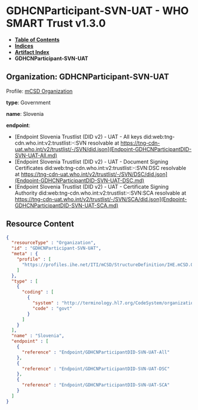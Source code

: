 # GDHCNParticipant-SVN-UAT - WHO SMART Trust v1.3.0

* [**Table of Contents**](toc.md)
* [**Indices**](indices.md)
* [**Artifact Index**](artifacts.md)
* **GDHCNParticipant-SVN-UAT**

## Organization: GDHCNParticipant-SVN-UAT

Profile: [mCSD Organization](https://profiles.ihe.net/ITI/mCSD/4.0.0/StructureDefinition-IHE.mCSD.Organization.html)

**type**: Government

**name**: Slovenia

**endpoint**: 

* [Endpoint Slovenia Trustlist (DID v2) - UAT - All keys did:web:tng-cdn.who.int:v2:trustlist:-:SVN resolvable at https://tng-cdn-uat.who.int/v2/trustlist/-/SVN/did.json](Endpoint-GDHCNParticipantDID-SVN-UAT-All.md)
* [Endpoint Slovenia Trustlist (DID v2) - UAT - Document Signing Certificates did:web:tng-cdn.who.int:v2:trustlist:-:SVN:DSC resolvable at https://tng-cdn-uat.who.int/v2/trustlist/-/SVN/DSC/did.json](Endpoint-GDHCNParticipantDID-SVN-UAT-DSC.md)
* [Endpoint Slovenia Trustlist (DID v2) - UAT - Certificate Signing Authority did:web:tng-cdn.who.int:v2:trustlist:-:SVN:SCA resolvable at https://tng-cdn-uat.who.int/v2/trustlist/-/SVN/SCA/did.json](Endpoint-GDHCNParticipantDID-SVN-UAT-SCA.md)



## Resource Content

```json
{
  "resourceType" : "Organization",
  "id" : "GDHCNParticipant-SVN-UAT",
  "meta" : {
    "profile" : [
      "https://profiles.ihe.net/ITI/mCSD/StructureDefinition/IHE.mCSD.Organization"
    ]
  },
  "type" : [
    {
      "coding" : [
        {
          "system" : "http://terminology.hl7.org/CodeSystem/organization-type",
          "code" : "govt"
        }
      ]
    }
  ],
  "name" : "Slovenia",
  "endpoint" : [
    {
      "reference" : "Endpoint/GDHCNParticipantDID-SVN-UAT-All"
    },
    {
      "reference" : "Endpoint/GDHCNParticipantDID-SVN-UAT-DSC"
    },
    {
      "reference" : "Endpoint/GDHCNParticipantDID-SVN-UAT-SCA"
    }
  ]
}

```
